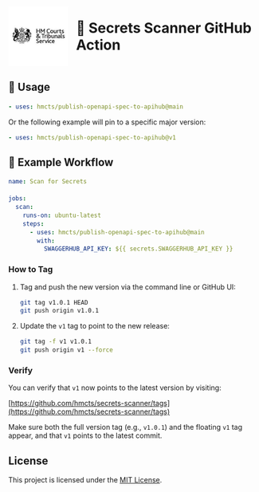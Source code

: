 <div style="display: flex; align-items: center; justify-content: left; gap: 1rem;">
  <img src="./assets/hmcts-logo.png" alt="HM Courts & Tribunals Service logo" width="120" />
  <h1 style="margin: 0;">🔐 Secrets Scanner GitHub Action</h1>
</div>

## 🚀 Usage

```yaml
- uses: hmcts/publish-openapi-spec-to-apihub@main
```
Or the following example will pin to a specific major version:
```yaml
- uses: hmcts/publish-openapi-spec-to-apihub@v1
```

## 📂 Example Workflow

```yaml
name: Scan for Secrets

jobs:
  scan:
    runs-on: ubuntu-latest
    steps:
      - uses: hmcts/publish-openapi-spec-to-apihub@main
        with:
          SWAGGERHUB_API_KEY: ${{ secrets.SWAGGERHUB_API_KEY }}
```

### How to Tag

1. Tag and push the new version via the command line or GitHub UI:

   ```bash
   git tag v1.0.1 HEAD
   git push origin v1.0.1
   ```

2. Update the `v1` tag to point to the new release:

   ```bash
   git tag -f v1 v1.0.1
   git push origin v1 --force
   ```

### Verify

You can verify that `v1` now points to the latest version by visiting:

[https://github.com/hmcts/secrets-scanner/tags](https://github.com/hmcts/secrets-scanner/tags)

Make sure both the full version tag (e.g., `v1.0.1`) and the floating `v1` tag appear, and that `v1` points to the latest commit.


## License

This project is licensed under the [MIT License](LICENSE).
